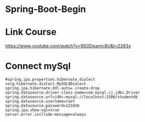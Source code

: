 # Spring-Boot-Begin
# Link Course 
https://www.youtube.com/watch?v=9SGDpanrc8U&t=2283s
# Connect mySql
```
#spring.jpa.properties.hibernate.dialect =org.hibernate.dialect.MySQL8Dialect
spring.jpa.hibernate.ddl-auto= create-drop
spring.datasource.driver-class-name=com.mysql.cj.jdbc.Driver
spring.datasource.url=jdbc:mysql://localhost:3306/studentdb
spring.datasource.username=root
spring.datasource.password=123456
spring.jpa.show-sql=true
server.error.incllude-message=always
```
